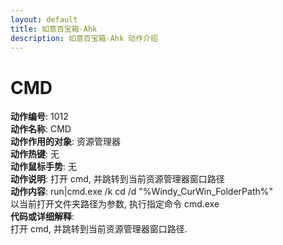 ```yaml
---
layout: default
title: 如意百宝箱-Ahk
description: 如意百宝箱-Ahk 动作介绍
---
```

<link rel="stylesheet" href="../actions/css/atom-one-light.min.css">
<script src="../actions/js/highlight.min.js"></script>
<script>hljs.highlightAll();</script>

# [](#header-2) CMD
**动作编号**: 1012  
**动作名称**: CMD  
**动作作用的对象**: 资源管理器  
**动作热键**: 无  
**动作鼠标手势**: 无  
**动作说明**: 打开 cmd, 并跳转到当前资源管理器窗口路径    
**动作内容**: run|cmd.exe /k cd /d "%Windy_CurWin_FolderPath%"  
以当前打开文件夹路径为参数, 执行指定命令 cmd.exe  
**代码或详细解释**:  
 打开 cmd, 并跳转到当前资源管理器窗口路径.  